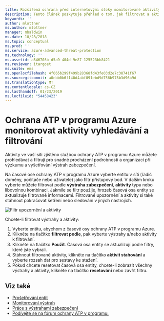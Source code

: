 ```yaml
---
title: Rozšířená ochrana před internetovými útoky monitorované aktivity filtrovat a hledat | Dokumentace Microsoftu
description: Tento článek poskytuje přehled o tom, jak filtrovat a aktivit vyhledávání, které jsou monitorovány pomocí služby Azure ATP.
keywords: ''
author: mlottner
ms.author: mlottner
manager: mbaldwin
ms.date: 10/28/2018
ms.topic: conceptual
ms.prod: ''
ms.service: azure-advanced-threat-protection
ms.technology: ''
ms.assetid: a546703b-d5a9-404d-9e87-125523bb8421
ms.reviewer: itargoet
ms.suite: ems
ms.openlocfilehash: 4f065b299f499b28368fd43fe03d2e7c38741f67
ms.sourcegitcommit: a0ebb0b6f140d4abf091ebd9d756b975b3d96b9d
ms.translationtype: MT
ms.contentlocale: cs-CZ
ms.lasthandoff: 01/23/2019
ms.locfileid: "54458423"
---
```

# <a name="azure-atp-monitored-activities-search-and-filter"></a>Ochrana ATP v programu Azure monitorovat aktivity vyhledávání a filtrování 

Aktivity ve vaší síti zjištěno službou ochrany ATP v programu Azure můžete prohledávat a filtrují pro snadné procházení podrobností a organizaci při výzkumu a vyšetřování výstrah zabezpečení.  

Na časové ose ochrany ATP v programu Azure vyberte entitu v síti (řadič domény, počítače nebo uživatele) jako filtr přístupový bod. V dalším kroku vyberte můžete filtrovat podle **výstraha zabezpečení**, **aktivity** typu nebo libovolnou kombinaci. Jakmile se filtr použije, hrozeb časová osa entity se aktualizuje filtrované informacemi. Filtrované upozornění a aktivity si také stáhnout pokračovat šetření nebo sledování v jiných nástrojích. 

![Filtr upozornění a aktivity](./media/activities-filter.png)

Chcete-li filtrovat výstrahy a aktivity:
 1. Vyberte entitu, abychom z časové osy ochrany ATP v programu Azure. 
 2. Klikněte na tlačítko **filtrovat podle**, pak vyberte výstrahy a/nebo aktivity k filtrování. 
 3. Klikněte na tlačítko **Použít**. Časová osa entity se aktualizují podle filtry, které jste vybrali. 
 4. Stáhnout filtrované aktivity, klikněte na tlačítko **aktivit stahování** a vyberte rozsah dat pro sestavy ke stažení. 
 5. Pokud chcete resetovat časová osa entity, chcete-li zobrazit všechny výstrahy a aktivity, klikněte na tlačítko **resetování** nebo zavřít filtru. 


## <a name="see-also"></a>Viz také
- [Prošetřování entit](investigate-entity.md)
- [Monitorování výstrah](monitoring-alerts.md)
- [Práce s výstrahami zabezpečení](working-with-suspicious-activities.md)
- [Podívejte se na fórum ochrany ATP v programu.](https://aka.ms/azureatpcommunity)
